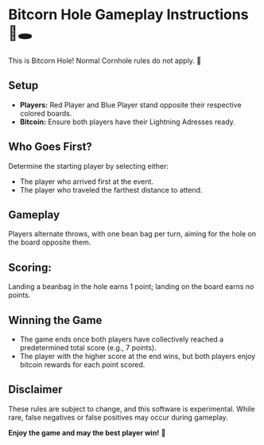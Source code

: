 # Bitcorn Hole Gameplay Instructions 🌽🕳️
This is Bitcorn Hole! Normal Cornhole rules do not apply. 🤠

## Setup
- **Players:** Red Player and Blue Player stand opposite their respective colored boards.
- **Bitcoin:** Ensure both players have their Lightning Adresses ready.

## Who Goes First?
Determine the starting player by selecting either:
- The player who arrived first at the event.
- The player who traveled the farthest distance to attend.

## Gameplay
Players alternate throws, with one bean bag per turn, aiming for the hole on the board opposite them.

## Scoring:
Landing a beanbag in the hole earns 1 point; landing on the board earns no points. 

## Winning the Game
- The game ends once both players have collectively reached a predetermined total score (e.g., 7 points).
- The player with the higher score at the end wins, but both players enjoy bitcoin rewards for each point scored.

## Disclaimer
These rules are subject to change, and this software is experimental. While rare, false negatives or false positives may occur during gameplay.

**Enjoy the game and may the best player win!** 🌽
